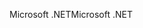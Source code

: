<span data-ttu-id="8c485-101">Microsoft .NET</span><span class="sxs-lookup"><span data-stu-id="8c485-101">Microsoft .NET</span></span>